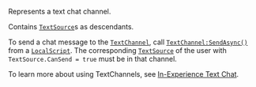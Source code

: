 Represents a text chat channel.

Contains [`TextSource`](https://create.roblox.com/docs/reference/engine/classes/TextSource)s as descendants.

To send a chat message to the [`TextChannel`](https://create.roblox.com/docs/reference/engine/classes/TextChannel), call
[`TextChannel:SendAsync()`](https://create.roblox.com/docs/reference/engine/classes/TextChannel#SendAsync) from a [`LocalScript`](https://create.roblox.com/docs/reference/engine/classes/LocalScript). The corresponding
[`TextSource`](https://create.roblox.com/docs/reference/engine/classes/TextSource) of the user with `TextSource.CanSend = true` must be in
that channel.

To learn more about using TextChannels, see
[In-Experience Text Chat](https://create.roblox.com/docs/chat/customizing-in-experience-text-chat).